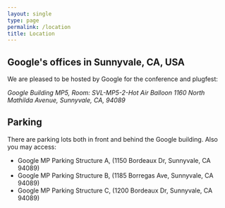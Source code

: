 ```yaml
---
layout: single
type: page
permalink: /location
title: Location
---
```


## Google's offices in Sunnyvale, CA, USA

We are pleased to be hosted by Google for the conference and plugfest:

   *Google Building MP5, Room: SVL-MP5-2-Hot Air Balloon*
   *1160 North Mathilda Avenue, Sunnyvale, CA, 94089*

## Parking

There are parking lots both in front and behind the Google building. Also you may access:

  * Google MP Parking Structure A, (1150 Bordeaux Dr, Sunnyvale, CA 94089)
  * Google MP Parking Structure B, (1185 Borregas Ave, Sunnyvale, CA 94089)
  * Google MP Parking Structure C, (1200 Bordeaux Dr, Sunnyvale, CA 94089)

